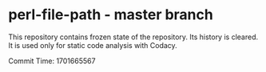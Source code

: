 # perl-file-path - master branch

This repository contains frozen state of the repository.
Its history is cleared. It is used only for static code
analysis with Codacy.

Commit Time: 1701665567